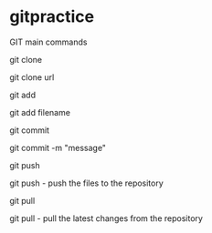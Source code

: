 # gitpractice

GIT main commands

git clone 

  git clone url 
  
git add

  git add filename

git commit

  git commit -m "message" 
   
git push

  git push - push the files to the repository

git pull

  git pull - pull the latest changes from the repository
